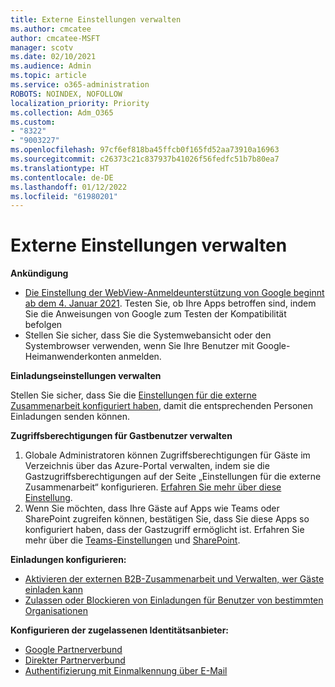 ```yaml
---
title: Externe Einstellungen verwalten
ms.author: cmcatee
author: cmcatee-MSFT
manager: scotv
ms.date: 02/10/2021
ms.audience: Admin
ms.topic: article
ms.service: o365-administration
ROBOTS: NOINDEX, NOFOLLOW
localization_priority: Priority
ms.collection: Adm_O365
ms.custom:
- "8322"
- "9003227"
ms.openlocfilehash: 97cf6ef818ba45ffcb0f165fd52aa73910a16963
ms.sourcegitcommit: c26373c21c837937b41026f56fedfc51b7b80ea7
ms.translationtype: HT
ms.contentlocale: de-DE
ms.lasthandoff: 01/12/2022
ms.locfileid: "61980201"
---
```

# <a name="managing-external-settings"></a>Externe Einstellungen verwalten

**Ankündigung**

- [Die Einstellung der WebView-Anmeldeunterstützung von Google beginnt ab dem 4. Januar 2021](https://docs.microsoft.com/azure/active-directory/external-identities/google-federation?WT.mc_id=Portal-Microsoft_Azure_Support#deprecation-of-webview-sign-in-support). Testen Sie, ob Ihre Apps betroffen sind, indem Sie die Anweisungen von Google zum Testen der Kompatibilität befolgen
- Stellen Sie sicher, dass Sie die Systemwebansicht oder den Systembrowser verwenden, wenn Sie Ihre Benutzer mit Google-Heimanwenderkonten anmelden.

**Einladungseinstellungen verwalten**

Stellen Sie sicher, dass Sie die [Einstellungen für die externe Zusammenarbeit konfiguriert haben](https://docs.microsoft.com/azure/active-directory/external-identities/delegate-invitations?WT.mc_id=Portal-Microsoft_Azure_Support), damit die entsprechenden Personen Einladungen senden können.

**Zugriffsberechtigungen für Gastbenutzer verwalten**

1. Globale Administratoren können Zugriffsberechtigungen für Gäste im Verzeichnis über das Azure-Portal verwalten, indem sie die Gastzugriffsberechtigungen auf der Seite „Einstellungen für die externe Zusammenarbeit“ konfigurieren. [Erfahren Sie mehr über diese Einstellung](https://docs.microsoft.com/azure/active-directory/fundamentals/users-default-permissions?WT.mc_id=Portal-Microsoft_Azure_Support).
2. Wenn Sie möchten, dass Ihre Gäste auf Apps wie Teams oder SharePoint zugreifen können, bestätigen Sie, dass Sie diese Apps so konfiguriert haben, dass der Gastzugriff ermöglicht ist. Erfahren Sie mehr über die [Teams-Einstellungen](https://docs.microsoft.com/microsoftteams/guest-access?WT.mc_id=Portal-Microsoft_Azure_Support) und [SharePoint](https://docs.microsoft.com/sharepoint/external-sharing-overview?WT.mc_id=Portal-Microsoft_Azure_Support).

**Einladungen konfigurieren:**

- [Aktivieren der externen B2B-Zusammenarbeit und Verwalten, wer Gäste einladen kann](https://docs.microsoft.com/azure/active-directory/b2b/delegate-invitations?WT.mc_id=Portal-Microsoft_Azure_Support)
- [Zulassen oder Blockieren von Einladungen für Benutzer von bestimmten Organisationen](https://docs.microsoft.com/azure/active-directory/b2b/allow-deny-list?WT.mc_id=Portal-Microsoft_Azure_Support)

**Konfigurieren der zugelassenen Identitätsanbieter:**

- [Google Partnerverbund](https://docs.microsoft.com/azure/active-directory/b2b/google-federation?WT.mc_id=Portal-Microsoft_Azure_Support)
- [Direkter Partnerverbund](https://docs.microsoft.com/azure/active-directory/b2b/direct-federation?WT.mc_id=Portal-Microsoft_Azure_Support)
- [Authentifizierung mit Einmalkennung über E-Mail](https://docs.microsoft.com/azure/active-directory/b2b/one-time-passcode?WT.mc_id=Portal-Microsoft_Azure_Support)
